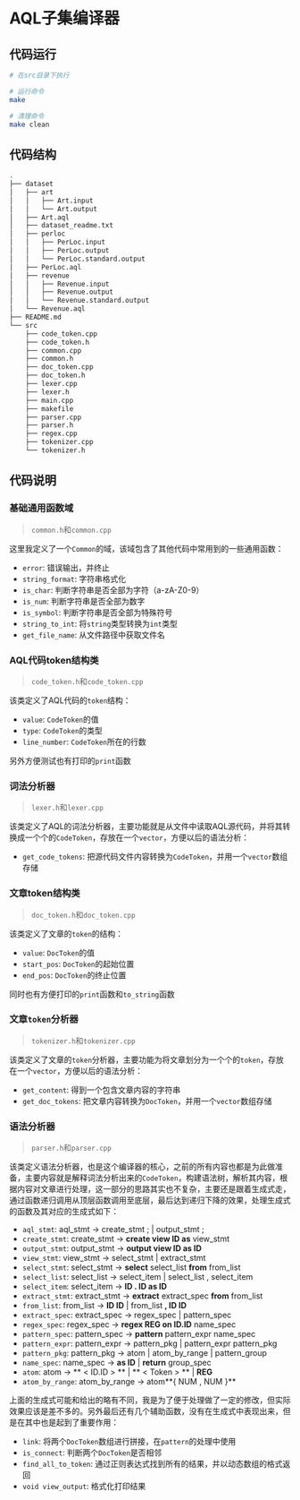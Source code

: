 # AQL子集编译器

## 代码运行
```bash
# 在src目录下执行

# 运行命令
make

# 清理命令
make clean
```

## 代码结构
```bash
.
├── dataset
│   ├── art
│   │   ├── Art.input
│   │   └── Art.output
│   ├── Art.aql
│   ├── dataset_readme.txt
│   ├── perloc
│   │   ├── PerLoc.input
│   │   ├── PerLoc.output
│   │   └── PerLoc.standard.output
│   ├── PerLoc.aql
│   ├── revenue
│   │   ├── Revenue.input
│   │   ├── Revenue.output
│   │   └── Revenue.standard.output
│   └── Revenue.aql
├── README.md
└── src
    ├── code_token.cpp
    ├── code_token.h
    ├── common.cpp
    ├── common.h
    ├── doc_token.cpp
    ├── doc_token.h
    ├── lexer.cpp
    ├── lexer.h
    ├── main.cpp
    ├── makefile
    ├── parser.cpp
    ├── parser.h
    ├── regex.cpp
    ├── tokenizer.cpp
    └── tokenizer.h
```


## 代码说明

### 基础通用函数域
> `common.h`和`common.cpp`

这里我定义了一个`Common`的域，该域包含了其他代码中常用到的一些通用函数：

* `error`: 错误输出，并终止
* `string_format`: 字符串格式化
* `is_char`: 判断字符串是否全部为字符（a-zA-Z0-9）
* `is_num`: 判断字符串是否全部为数字
* `is_symbol`: 判断字符串是否全部为特殊符号
* `string_to_int`: 将`string`类型转换为`int`类型
* `get_file_name`: 从文件路径中获取文件名

### AQL代码token结构类
> `code_token.h`和`code_token.cpp`

该类定义了AQL代码的`token`结构：

* `value`: `CodeToken`的值
* `type`: `CodeToken`的类型
* `line_number`: `CodeToken`所在的行数

另外方便测试也有打印的`print`函数

### 词法分析器
> `lexer.h`和`lexer.cpp`

该类定义了AQL的词法分析器，主要功能就是从文件中读取AQL源代码，并将其转换成一个个的`CodeToken`，存放在一个`vector`，方便以后的语法分析：

* `get_code_tokens`: 把源代码文件内容转换为`CodeToken`，并用一个`vector`数组存储

### 文章token结构类
> `doc_token.h`和`doc_token.cpp`

该类定义了文章的`token`的结构：

* `value`: `DocToken`的值
* `start_pos`: `DocToken`的起始位置
* `end_pos`: `DocToken`的终止位置

同时也有方便打印的`print`函数和`to_string`函数

### 文章`token`分析器
> `tokenizer.h`和`tokenizer.cpp`

该类定义了文章的`token`分析器，主要功能为将文章划分为一个个的`token`，存放在一个`vector`，方便以后的语法分析：

* `get_content`: 得到一个包含文章内容的字符串
* `get_doc_tokens`: 把文章内容转换为`DocToken`，并用一个`vector`数组存储

### 语法分析器
> `parser.h`和`parser.cpp`

该类定义语法分析器，也是这个编译器的核心，之前的所有内容也都是为此做准备，主要内容就是解释词法分析出来的`CodeToken`，构建语法树，解析其内容，根据内容对文章进行处理，这一部分的思路其实也不复杂，主要还是跟着生成式走，通过函数递归调用从顶层函数调用至底层，最后达到递归下降的效果，处理生成式的函数及其对应的生成式如下：

* `aql_stmt`: aql_stmt → create_stmt ; | output_stmt ;
* `create_stmt`: create_stmt → **create view ID as** view_stmt
* `output_stmt`: output_stmt → **output view ID as ID**
* `view_stmt`: view_stmt → select_stmt | extract_stmt
* `select_stmt`: select_stmt → **select** select_list **from** from_list
* `select_list`: select_list → select_item | select_list , select_item
* `select_item`: select_item → **ID . ID as ID**
* `extract_stmt`: extract_stmt → **extract** extract_spec **from** from_list
* `from_list`: from_list → **ID ID** | from_list **, ID ID**
* `extract_spec`: extract_spec → regex_spec | pattern_spec
* `regex_spec`: regex_spec → **regex REG on ID.ID** name_spec
* `pattern_spec`: pattern_spec → **pattern** pattern_expr name_spec
* `pattern_expr`: pattern_expr → pattern_pkg | pattern_expr pattern_pkg
* `pattern_pkg`: pattern_pkg → atom | atom_by_range | pattern_group
* `name_spec`: name_spec → **as ID** | **return** group_spec
* `atom`: atom → ** < ID.ID > ** | ** < Token > ** | **REG**
* `atom_by_range`: atom_by_range → atom**{ NUM , NUM }**

上面的生成式可能和给出的略有不同，我是为了便于处理做了一定的修改，但实际效果应该是差不多的。另外最后还有几个辅助函数，没有在生成式中表现出来，但是在其中也是起到了重要作用：

* `link`: 将两个`DocToken`数组进行拼接，在`pattern`的处理中使用
* `is_connect`: 判断两个`DocToken`是否相邻
* `find_all_to_token`: 通过正则表达式找到所有的结果，并以动态数组的格式返回
* `void view_output`: 格式化打印结果